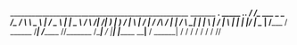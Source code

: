 
  __________________________________________________ _______    __________.____       _____ _____.___.
 /   _____/\_   ___ \______   \_   _____/\_   _____/ \      \   \______   \    |     /  _  \\__  |   |
 \_____  \ /    \  \/|       _/|    __)_  |    __)_  /   |   \   |     ___/    |    /  /_\  \/   |   |
 /        \\     \___|    |   \|        \ |        \/    |    \  |    |   |    |___/    |    \____   |
/_______  / \______  /____|_  /_______  //_______  /\____|__  /  |____|   |_______ \____|__  / ______|
        \/         \/       \/        \/         \/         \/                    \/       \/\/       

